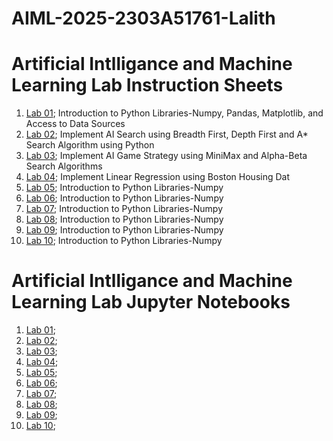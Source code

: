 # AIML-2025-2303A51761-Lalith
# Artificial Intlligance and Machine Learning Lab Instruction Sheets
1. [Lab 01](https://github.com/2303A51761/AIML-2025/blob/main/AIML_A1.pdf); Introduction to Python Libraries-Numpy, Pandas, Matplotlib, and Access to Data Sources
2. [Lab 02](https://github.com/2303A51761/AIML-2025/blob/main/AIML_A2.pdf); Implement AI Search using Breadth First, Depth First and A* Search Algorithm using Python
3. [Lab 03](https://github.com/2303A51761/AIML-2025/blob/main/AIML_A3.pdf); Implement AI Game Strategy using MiniMax and Alpha-Beta Search Algorithms
4. [Lab 04](https://github.com/2303A51761/AIML-2025/blob/main/AIML_A4.pdf); Implement Linear Regression using Boston Housing Dat
5. [Lab 05](https://github.com/2303A51761/AIML-2025/blob/main/AIML_A5.pdf); Introduction to Python Libraries-Numpy
6. [Lab 06](https://github.com/2303A51761/AIML-2025/blob/main/AIML_A6.pdf); Introduction to Python Libraries-Numpy
7. [Lab 07](https://github.com/2303A51761/AIML-2025/blob/main/AIML_A7.pdf); Introduction to Python Libraries-Numpy
8. [Lab 08](); Introduction to Python Libraries-Numpy
9. [Lab 09](); Introduction to Python Libraries-Numpy
10. [Lab 10](); Introduction to Python Libraries-Numpy

# Artificial Intlligance and Machine Learning Lab Jupyter Notebooks
1. [Lab 01](https://github.com/2303A51761/AIML-2025/blob/main/AIML_Lab01.ipynb);
2. [Lab 02](https://github.com/2303A51761/AIML-2025/blob/main/AIML_LAB2.ipynb);
3. [Lab 03](https://github.com/2303A51761/AIML-2025/blob/main/Lab3_AIML.ipynb);
4. [Lab 04](https://github.com/2303A51761/AIML-2025/blob/main/LAB04.ipynb);
5. [Lab 05](https://github.com/2303A51761/AIML-2025/blob/main/Lab05.ipynb);
6. [Lab 06]();
7. [Lab 07]();
8. [Lab 08]();
9. [Lab 09]();
10. [Lab 10]();
